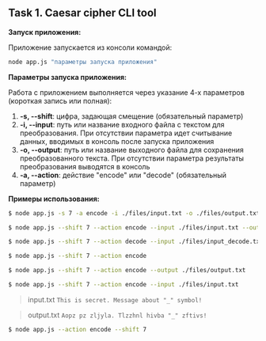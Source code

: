 ## Task 1. Caesar cipher CLI tool

**Запуск приложения:**

Приложение запускается из консоли командой:
```bash
node app.js "параметры запуска приложения"
```

**Параметры запуска приложения:**

Работа с приложением выполняется через указание 4-х параметров (короткая запись или полная):

1.  **-s, --shift**: цифра, задающая смещение (обязательный параметр)
2.  **-i, --input**: путь или название входного файла с текстом для преобразования. При отсутствии параметра идет считывание данных, вводимых в консоль после запуска приложения
3.  **-o, --output**: путь или название выходного файла для сохранения преобразованного текста.  При отсутствии параметра результаты преобразования выводятся в консоль
4.  **-a, --action**: действие "encode" или "decode" (обязательный параметр)

**Примеры использования:**

```bash
$ node app.js -s 7 -a encode -i ./files/input.txt -o ./files/output.txt
```

```bash
$ node app.js --shift 7 --action encode --input ./files/input.txt --output ./files/output.txt
```

```bash
$ node app.js --shift 7 --action decode --input ./files/input_decode.txt --output ./files/output.txt
```

```bash
$ node app.js --shift 7 --action encode
```

```bash
$ node app.js --shift 7 --action encode --output ./files/output.txt
```

```bash
$ node app.js --shift 7 --action encode --input ./files/input.txt
```

> input.txt
> `This is secret. Message about "_" symbol!`

> output.txt
> `Aopz pz zljyla. Tlzzhnl hivba "_" zftivs!`

```bash
$ node app.js --action encode --shift 7
```